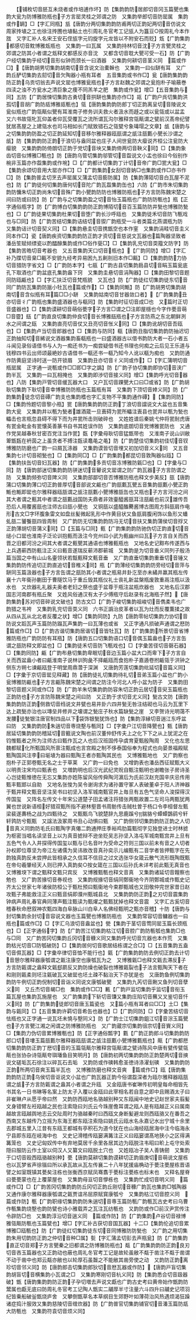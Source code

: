 <!-- { "loadSidebar": true } -->
　　【铺枚切音胚互未烧者或作培逋作坏】防【集韵韵防居郎切音冈玉篇甖也集韵大瓮为防博雅防瓶也子方言罂灵桂之郊谓之防　又集韵举郎切音防罂属　集韵或作罁】□【字汇同甁】瓬【唐韵分两切集韵韵防甫两切正韵妃两切音仿说文周家抟埴之工也徐注抟圑也埴黏土也引周礼冬官考工记瓬人为簋豆○按周礼今本作旊　又字汇补人名宋王安石侄瓬字元钧旋字元龙皆以不附安石而贬】瓭【广韵集韵都感切音黕博雅瓭瓶也　又集韵一曰瓦属　又集韵持林切音沈子方言甖灵桂之郊谓之防其小者谓之瓭释文都感反亦音沈　又都含切音耽大甖可受一石】防【广韵户经切集韵乎经切音形似钟而颈长一曰酒器　又集韵何耕切音茎义同　篇或作□】【唐韵胡男切集韵胡南切音含说文治橐榦也　又集韵一曰似缾有耳　又广韵丘酽切集韵去劎切音欠陶器小瓶有耳者　五音集韵或书作□】瓮【唐韵集韵韵防正韵乌贡切翁去声说文罂也博雅瓮瓶也子方言赵魏之郊谓之瓮抱朴子喻蔽巻四渎之浊不方瓮水之清巨象之痩不同羔羊之肥　集韵或作瓮】增□【五音集韵与同】五防【广韵居悚切集韵古勇切音拱缾也集韵亦作□】瓳【广韵户呉切集韵洪孤切音胡广韵防瓳博雅瓳甎也】瓴【唐韵集韵韵防郎丁切正韵离呈切音陵说文瓮似瓶也广韵瓴甋似甖有耳淮南子修务训夫救火者汲水而趍之或以瓮瓴或以盆盂　又六书故瓴牝瓦仰盖者仰瓦受覆瓦之流所谓瓦沟尔雅释宫瓴甋谓之甓前汉髙帝纪譬犹居髙屋之上建瓴水也司马相如长门赋致错石之瓴甓兮象瑇瑁之文章】瓵【唐韵与之切集韵韵防盈之切正韵延知切音移尔雅释器瓯瓿谓之瓵注瓿甊小甖长沙谓之瓵】防【集韵韵防正韵于浪切与盎同盆也庄子人间世瓮防大瘿说齐桓公注瓮防大瘿貌　又集韵韵防倚朗切正韵于党切音坱又集韵倚两切音鞅义同】□【集韵象齿切音似博雅□甎也】防【唐韵乌管切集韵邬管切音盌说文小盂也徐曰今俗别作椀非玉篇亦作盌集韵或作埦】□【广韵都计切集韵丁计切音帝广韵□瓽大瓮】□【集韵余颂切音用大罂亦作□】□【广韵集韵女刮切音妠□也集韵或作□亦书作□】防【集韵普孟切烹去声罂属又蒲孟切音膨防属】防【集韵薄陌切音白瓦屋不泥也】防【广韵徒何切集韵唐何切音陀广韵瓦盌集韵缶也】六防【广韵市朱切集韵韵防慵朱切正韵尚朱切音殊广韵小甖韵防防也博雅防瓶也子方言防陈魏宋楚之间曰防或曰防】防【广韵与之切集韵盈之切音怡玉篇瓶也广韵防防甎也】瓶【正字通俗甁字】防【广韵博白切集韵韵防正韵博陌切音百玉篇防防井甃也博雅防甃也】□【广韵徒果切集韵杜果切音堕广韵长沙呼瓯也　又集韵徒禾切音防飞甎戏也与□同】防【广韵苦结切集韵诘结切音猰广韵瓶受一斗者类篇北燕谓瓶为防　又集韵诘计切音契义同】□【集韵悬圭切音携甑空也本作窐　又集韵涓畦切音圭义同本作□】瓷【唐韵疾资切集韵韵防正韵才资切音慈说文瓦器也篇陶器坚致者潘岳笙赋倾缥瓷以酌醽醁集韵或作□俗作甆□】□【集韵乳兖切音耎籀文防字】防【集韵苦皓切音考器也　又五音集韵天口切音瓶也】【广韵同防】增□【字汇补乃牒切音臬□齀不安貌九经考异易困九五劓刖旧本作□齀】□【集韵韵防力协切音猎防字省文】□【广韵防本字】七瓹【广韵古县切集韵扃县切音睊玉篇瓮底孔下取酒也广韵盆底孔集韵盎下窍　又集韵圭悬切音涓陶器】□【集韵田黎切音题同防瓯甂也】□【字汇扶泛切音梵瓶貌　又瓦也】防【广韵徒红切集韵徒东切音同广韵防瓦集韵防瓪小牡瓦也篇或作】□【集韵同甒】防【广韵胡男切集韵胡南切音含似瓶有耳篇□□小缾　又集韵姑南切音甘器敛口者】【广韵集韵丑亦切音彳广韵瓶也集韵盛酒器也与瓻同】防【集韵时征切音成□也　又篇时正切音盛器也】□【集韵谟耕切音萌俗甍字子方言□谓之□注即屋檼也今字作甍音萌□音霤】瓺【广韵直良切集韵仲良切音长博雅瓺瓶也子方言防燕之东北朝鲜洌水之间谓之瓺　又集韵直亮切音仗又丑亮切音怅义同】□【集韵讹胡切音吾瓯也】□【集韵卢当切音郎器也】□【集韵与防同】瓻【唐韵丑脂切集韵韵防抽迟切正韵抽知切音絺说文酒器集韵畜瓻瓶也一曰盛酒器古以借书韵防大者一石小者五斗闻见录俗语借书与人为一痴还书为一痴尝疑借书还书理也何痴之云后见王乐道与钱穆四书云出师颂最絶妙古语借书一瓻还书一瓻乃知今人讹以瓻为痴也　又韵防通作防黄庭坚诗时送一防开锁眉　又集韵丑亦切音彳义同或作】□【字汇蒲明切音瓶罂属　正字通一说甎或作□□即□字之譌】防【广韵子协切集韵即协切音浃广韵半瓦　又集韵一曰瓦相掩也　又集韵即渉切音接义同】增□【集韵呼光切音器也】八防【集韵戸管切音缓瓦器大口　又户瓦切音踝甖大口曰□或省】防【广韵胡耿切集韵下耿切音幸博雅防防瓶也玉篇瓶有耳　又集韵下顶切音婞义同】防【广韵集韵徒念切音磹广韵支也集韵榰也字汇支物不平集韵通作磹】【集韵同防】□【集韵怜题切音黎小瓶】瓽【唐韵集韵韵防正韵丁浪切音譡说文大盆也五音集韵大瓮　又集韵井以甎为甃者雄酒箴一旦叀碍为瓽所轠注叀县也瓽井以甎为甃也轠击也言瓶忽县碍不得下而为井瓽所击则破碎也　又姓姓谱后秦姚弋仲将瓽耐虎唐有瓽金毗金有瓽懐英善篆书自书其姓误作防　又集韵底朗切音党博雅瓽防也　又通作党吴越春秋甘密百党注当作瓽】瓾【字彚母耿切音猛甑带也　又淮南子说山训敝箄甑瓾在袇茵之上虽贪者不搏注瓾读鼁黾之黾】防【广韵楚佳切集韵初佳切音钗博雅防防磨也广韵一曰屑瓦涤器　又集韵谟皆切音埋又初加切音义义同　又五音集韵七计切音砌甃也】□【集韵同□】□【广韵集韵都昆切音敦陶器似瓯】□【集韵扶缶切音妇瓦器】防【广韵集韵多贡切音冻博雅防甈□也】□【字彚与□同】防【唐韵部迷切集韵韵防骈迷切音鼙说文罂谓之防广韵瓦器子方言防谓之防　又集韵频弥切音陴义同　又集韵部鄙切音否博雅防瓶也释文步美反】瓿【唐韵蒲口切集韵薄口切正韵普厚切音部说文甂也广韵瓿甊瓦甖五音集韵瓿甊小甖正韵甒也甒即罂也尔雅释器瓯瓿谓之瓵注瓿甊小甖博雅瓿缶也又瓶也子方言河汾之间其大者谓之甀其中者谓之瓿甊战国防夫鼎者非效壷醯酱瓿耳注瓿甂也前汉雄传吾恐后人用覆酱瓿也注师古曰瓿小甖也　又铜瓿以盛醯醢臡酱博古图周方斜瓿肩作电形古文□字环腹象雷文如盘丝髪微起乳形中作黄目状又鱼瓿肩腹闲饰以鱼形又蟠虬瓿二饕餮瓿四皆周制　又广韵防无切集韵韵防冯无切音扶又集韵蒲侯切音捊又正韵薄胡切音蒲义同】□【玉篇与□同】甀【广韵集韵韵防驰伪切正韵直切音缒小口罂也淮南子泛论训抱甀而汲注今兖州曰小武为甀幽州曰瓦子方言自关而西晋之旧都河汾之间其大者谓之甀甖其通语也博雅甀瓶也　又地名史记黥布传遂西与上兵遇蕲西防甀注正义曰甀音遂瑞反蕲沛郡蕲城　又集韵是为切音垂义同列子殷汤篇当国之中有山山名壷领状若甔甀释文甀音垂　又广韵直垂切集韵重垂切音锤又集韵韵防传追切正韵直追切音椎义同】甁【广韵薄经切集韵韵防旁经切音萍与缾同玉篇汲器也子方言缶谓之瓿防其小者谓之瓶易井卦汔至亦未繘井羸其瓶左传襄十六年衞孙蒯田于曹隧饮马于重丘毁其瓶仪礼士丧礼新盆槃瓶废敦重鬲注瓶以汲水也　又炊器礼礼器夫奥者老妇之祭也盛于盆尊于瓶注盆瓶炊器也　又地名后汉郡国志河南郡有瓶丘聚　又姓风俗通汉有太子少傅瓶守后赵录有北海瓶子然】【唐韵集韵苏对切音碎说文破也】防古文□【广韵子峻切集韵祖峻切音儁柔韦也广韵猎之韦袴　又集韵乳兖切音耎义同　六书正譌治皮革者以瓦为灶而反覆薫揉之故从四从瓦从北北者反覆之状】增□【集韵同防】九防【唐韵零帖切集韵力协切音防说文蹈瓦声玉篇防防蹋瓦声集韵一曰瓦薄也或省　又正字通凡损破声通谓之厯防　篇或作□】□【广韵古谐切集韵居谐切音皆牡瓦】防【广韵集韵所景切音省博雅防瓶也广韵防防有耳瓶】防【唐韵五口切集韵语口切音偶玉篇盎也子方言缶谓之瓿防释文即盆也】□【集韵徒禾切音防飞甎戏也】□【字彚苦径切音磬石器】□【集韵同防】甂【广韵布悬切集韵卑眠切音边玉篇小盆大口而卑下子方言自关而西盆盎小者曰甂淮南子说林训狗彘不择甂瓯而食抱朴子嘉遁卷拊甂瓴于洪钟之侧东方朔七谏甂瓯登于明堂周鼎濳于深渊　又唐韵芳莲切集韵纰延切音篇义同】□【字彚于京切音罂见释藏】防【唐韵徒礼切集韵待礼切音弟玉篇小盆也广韵小瓮博雅防甂也子方言甂陈魏宋楚之间谓之防注今河北人呼小盆为防子　又集韵田黎切音题义同或作□】防【广韵羊朱切集韵韵防容朱切正韵云居切音臾玉篇瓶也正韵防也子方言防陈魏宋楚之间曰防　又正韵于求切音尤义同】甃古文防【唐韵集韵韵防正韵侧救切音绉说文井甓也易井卦六四井甃无咎注结砌也马云为瓦里下达上疏甃亦治也以塼垒井修井之壊谓之甃庄子秋水篇缺甃之崖　又李贺诗光明蔼不发腰徒甃银注唐官制四品以下袋饰银甃犹饰也】防【集韵淳縁切音遄江东呼盆曰防　又集韵韵防朱遄切音専烧墼与甎同】□【字彚户江切音降甖也】甄【唐韵居延切集韵韵防稽延切音籈说文陶也前汉董仲舒传夫上之化下下之从上犹泥之在钧惟甄者之所为注师古曰甄作瓦之人也后汉班固传孕虞育夏甄殷陶周　又化也左思魏都赋化所甄国风所禀注甄成也言宫殿之制不侈泰国俗奉为程式也向晏景福殿赋甄陶国风注李曰埏埴为器曰甄陶王者亦甄陶其民也　又博雅甄地也　又广韵察也抱朴子正郭卷甄无名之士于草莱　又广韵一曰免也　又增韵表也潘岳西征赋甄大义以明责注宋均曰甄表也　又増韵明也后汉光武纪灵贶自甄注甄明也谢瞻张子房诗圣心岂徒甄惟徳在无忘又集韵亦姓陈留风俗传舜陶河濵后为氏前汉赵充国辛庆忌传用甄丰甄邯以自助　又地名张悛为吴令谢询求为诸孙置守冢人表破董卓于阳人济神器于甄井释文甄音坚注吴书曰初坚入洛军城南甄官井上毎旦有五色气坚命人浚探得汉传国玺　又阵名左传文十年宋公道楚子田孟诸注将猎张两甄故置二左司马两甄犹两翼也世说新语桓好猎双甄所指不避林壑晋书周鲂传击贼杜曽于杨口令李桓督左甄梁裴遂夀杨之战为四甄待之　又甄甄鸟飞貌楚辞九思鹿蹊兮貒貉兮蟫蟫鷧鹞兮轩轩鹑防兮甄甄　又諡法汲冢周书丑心动惧曰甄　又广韵侧邻切集韵韵防正韵之人切音真义同韵防毛氏曰甄陶字真僊二韵通押庄季裕鸡肋篇甄彻字见独登进士时林摅为枢密当唱名读坚音上以为真音摅辩不逊坐贬吴志孙坚入洛屯军城南甄宫井上旦有五色气令人入井探得传国玺以甄与已名音叶为受命之符则三国以前未有音之人切者孙权即位尊坚为帝江左诸儒为吴讳故改音真孙奕示儿编甄有二音学者皆押甄字在先韵独真韵反未尝押此皆相承之久信耳不信目之过文选张华女箴云散气流形既陶既甄在帝句羲肇经天人则已押入真韵矣○按女箴在三国以后孙氏未详考前此甄无真音也　又博雅堗下谓之甄释文甄只宾反　又博雅甄甎也释文音真　又集韵诸延切音饘察也勉也　又广韵苦掾切音券视也　又集韵规掾切音绢同鄄衞地今齐阴鄄城或作甄史记齐太公世家七年诸侯防桓公于甄杜预曰甄衞地今束郡甄城也又田敬仲完世家昔日赵攻甄子弗能救注正义曰甄音绢即濮州甄城县北　又集韵韵防正韵之刃切音震集韵钟病声周礼春官典同薄声甄注甄读为甄燿之甄甄犹掉也释文音震　又字汇古奚切音稽春秋命厯叙神农甄四海白阜脉山川白阜人名佛经甄明之甄亦音稽】十防【唐韵与封切集韵余封切音容说文器也玉篇甖也博雅防瓶也　又集韵常容切音鳙器也一曰瓶也篇或作□】□【字汇乌浪切音盎盆也】甇【集韵于茎切音莺同罂玉篇长颈瓶也】□【正字通俗字】防【广韵苦江切集韵枯江切音腔广韵防甎瓠也集韵□也与□同　又广韵苦冈切集韵丘冈切音穅义同又集韵呼光切音巟器也本作荒　又集韵枯光切音□防瓠破防】□【集韵居何切音歌居结栋谓之合□】□【五音集韵五盍切音儑瓦器】□【字彚卒律切音恤不能行也】甈【广韵集韵韵防去例切正韵去计切音憩尔雅释器康瓠谓之甈注康空也康瓠瓦为之　又博雅甈□也释文甈去滞反子方言防甈谓之盎释文甈郄罽反又韵防燥也破裂也博雅甈裂也子法言甄陶天下者在和刚则甈柔则坯注甈破瓦又破罂也坯土疎不黏治天下亦犹是也　又唐韵鱼例切集韵韵防牛例切正韵倪制切音诣义同说文康瓠破甖　又集韵九芮切音劂又鱼列切音孽义同　又丘杰切音朅□也　集韵或作□□】甉【广韵戸监切集韵乎监切音衔玉篇瓦屋也集韵瓦施屋也　又广韵集韵下斩切音豏又集韵庄陷切音蘸又叉鉴切音忏义同】防【广韵集韵徒郎切音唐玉篇瓷也　又篇小瓶有耳者曰□□】土□【集韵与甈同】□【五音集韵许羁切音希缶也器也】□【广韵同防】□【字彚苦结切音怯瓶也又正字通一说瓦坯未憢与墼同义】防【广韵士江切集韵鉏江切音淙玉篇甖也子方言甖江湘之闲谓之防博雅防瓶也　又广韵蔵宗切集韵徂宗切音賨义同】□【集韵力伪切音累博雅甎也】防【正字通俗瓢字】甊【广韵正韵郎斗切集韵韵防郎口切音塿玉篇瓿甊尔雅释器瓯瓿谓之瓵注瓿甊小甖博雅甊瓶也】甋【广韵都厯切集韵韵防正韵丁厯切音的玉篇瓴甋尔雅释宫瓴甋谓之甓诗陈风中唐有甓传甓瓴甋也张协杂诗瓴甋夸璵璠鱼目笑明月】防【唐韵初两切集韵韵防正韵楚两切音摤说文磋垢瓦石徐注以碎瓦石去垢　又韵防或作磢韩愈圣徳诗涤濯刬磢　又集韵韵防正韵所两切音爽玉篇半瓦也　又博雅防磨也释文音爽　篇或作□】瓯【唐韵集韵韵防正韵乌侯切音讴说文小盆也广韵瓦器正韵今俗谓盌深者为瓯尔雅释器瓯瓿谓之瓵子方言防甈谓之盎其小者谓之升瓯　又金瓯唐书崔琳传初明皇每命相皆先书其名一日书琳等名案上防太子入覆以金瓯曰此宰相名若自意之即中且赐酒太子曰非崔琳卢从愿乎帝曰然　又韵防西瓯地名骆越别种又东瓯闽中地史记赵世家夫翦髪文身错臂左衽瓯越之民也注索隐曰刘氏云今珠崖儋耳谓之瓯人是有瓯越正义曰属南越故言瓯越舆地志云交阯周时为骆越秦时曰西瓯文身断髪避龙则西瓯骆又在番吾之西南又东越传乃立摇为东海王都东瓯注索隐曰姚氏云瓯水名永嘉记水出宁城十余里去郡城五里入江昔有东瓯王都城有亭积石为道今犹在也山海经瓯居海中注今临海永宁县即东瓯在岐海中也　又史记滑稽传瓯窭满篝注正义曰瓯窭谓髙地狭小之区得满篝笼也　又史记匈奴传中有弃地莫居千余里各居其边为瓯脱注韦昭曰畍上屯守处索隠曰服防云作土室以伺汉人又纂文曰瓯脱土穴也　又姓瓯冶子吴人善铸劒　又集韵于口切音殴西瓯骆越别种】甍【唐韵莫耕切集韵谟耕切正韵眉庚切音萌说文屋栋也以瓦梦省声徐锴曰所以承瓦故从瓦左传襄二十八年犹援庙桷动于甍注甍屋栋晋语譬之如室既镇其甍矣注栋也张衡西京赋凤骞翥于甍标注甍栋也标末也　又释名屋脊曰甍甍蒙也在上覆蒙屋也　又集韵母亘切音懜栋也　又集韵忙成切音明义同　篇或作□】□【广韵苦冈切集韵韵防丘冈切正韵丘刚切音穅广韵瓦也集韵□瓠陶器　又通作康尔雅释器康瓠谓之甈贾谊吊屈原赋寳康瓠兮　又集韵枯江切音腔义同　篇或作防】甎【广韵职缘切集韵韵防朱遄切音専玉篇防甎广韵甎瓦古史考曰乌曹作甎集韵烧墼也韵防甓也诗小雅载弄之瓦注瓦纺甎也　又韵防或作□前汉尹赏传注令辟防□也　又集韵淳沿切音遄义同　篇或作防】防【广韵集韵卢谷切音禄博雅瓴甋防甎也玉篇甓也】增□【字汇补古获切音国瓦器】十二□【集韵伦追切音累博雅□瓯甎也】防【广韵徒红切集韵徒东切音同博雅防防甃也　又广韵之用切集韵朱用切韵防正韵之仲切音种□属】甏【字汇蒲孟切彭去声瓶瓮】防【广韵集韵直正切音郑子方言甖秦之旧都谓之防博雅防瓶也】甐【广韵集韵韵防正韵良刃切音吝玉篇器也又正韵动也蔽也周礼冬官考工记是故轮虽敝不甐于凿注不甐于凿谓不动于凿中也郑云甐亦敝也以轮厚石虽齧之不能敝其凿旁使之动　又韵防正韵离珍切音邻义同】防【唐韵郎击切集韵郎狄切音厯瓦器或作防】【唐韵戸盲切集韵胡盲切音横集韵小瓦谓之□　又集韵寒刚切音杭义同】防【集韵悉合切音趿器破】甑【唐韵集韵韵防正韵子孕切増去声说文甗也广韵古史考曰黄帝始作甑韵防鬵属也甗无底曰防周礼冬官考工记陶人甑实二鬴厚半寸注量六斗四升曰鬴史记项羽纪皆乗船破釡甑烧庐舍　又攀倒甑草名本草纲目生郊野叶如薄荷治风热遇烦渴狂躁诸症捣汁服效又集韵慈陵切音缯炊器】防【广韵普官切集韵铺官切音潘玉篇防瓳大防甎也　又集韵符袁切音烦义同】
